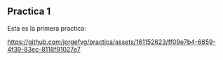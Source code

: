## Practica 1
Esta es la primera practica:

https://github.com/jorgefvg/practica/assets/161152623/ff09e7b4-6659-4f39-83ec-8118f91027e7

